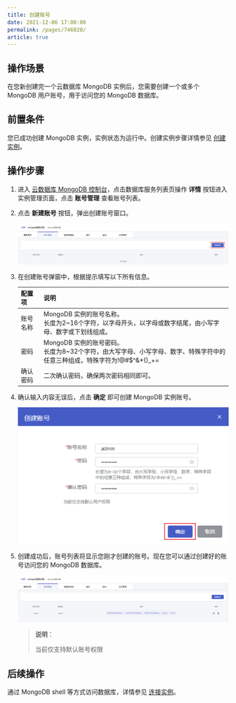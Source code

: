```yaml
---
title: 创建账号
date: 2021-12-06 17:00:00
permalink: /pages/746020/
article: true
---
```



## 操作场景

在您新创建完一个云数据库 MongoDB 实例后，您需要创建一个或多个 MongoDB 用户账号，用于访问您的 MongoDB 数据库。

## 前置条件

您已成功创建 MongoDB 实例，实例状态为运行中。创建实例步骤详情参见 [创建实例](./../../04.操作指南/02.管理实例/00.创建实例.md)。

## 操作步骤

1. 进入 [云数据库 MongoDB 控制台](https://console.capitalonline.net/mongodb)，点击数据库服务列表页操作 **详情** 按钮进入实例管理页面，点击 **账号管理** 查看账号列表。

2. 点击 **新建账号** 按钮，弹出创建账号窗口。

   ![user_console](./../../pic/user_console.png)

3. 在创建账号弹窗中，根据提示填写以下所有信息。

   | 配置项   | 说明                                                         |
   | -------- | ------------------------------------------------------------ |
   | 账号名称 | MongoDB 实例的账号名称。<br /> 长度为2~16个字符，以字母开头，以字母或数字结尾，由小写字母、数字或下划线组成。 |
   | 密码     | MongoDB 实例的账号密码。<br/>长度为8~32个字符，由大写字母、小写字母、数字、特殊字符中的任意三种组成，特殊字符为!@#$^&*()_+= |
   | 确认密码 | 二次确认密码，确保两次密码相同即可。                         |

4. 确认输入内容无误后，点击 **确定** 即可创建 MongoDB 实例账号。

   ![user_popup](./../../pic/user_popup.png)

5. 创建成功后，账号列表将显示您刚才创建的账号。现在您可以通过创建好的账号访问您的 MongoDB 数据库。

   ![user_list](./../../pic/user_list.png)

   > **说明**：
   >
   > 当前仅支持默认账号权限

## 后续操作

通过 MongoDB shell 等方式访问数据库，详情参见 [连接实例](./../02.管理实例/01.连接实例.md)。
